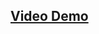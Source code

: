 ## [Video Demo](https://github.com/Sidd444/Python-Projects/tree/main/Calculator%20using%20Tkinter/calculator_tkinter_demo.webm)
